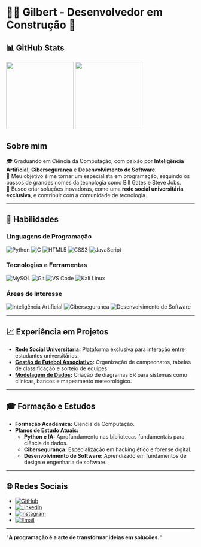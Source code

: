 # 👨‍💻 Gilbert - Desenvolvedor em Construção 🚀

## 📊 GitHub Stats
<div>
  <img height="180em" src="https://github-readme-stats.vercel.app/api?username=gilbertcm&show_icons=true&theme=radical" />
  <img height="180em" src="https://github-readme-stats.vercel.app/api/top-langs/?username=gilbertcm&layout=compact&theme=radical" />
</div>

## Sobre mim
🎓 Graduando em Ciência da Computação, com paixão por **Inteligência Artificial**, **Cibersegurança** e **Desenvolvimento de Software**.  
🎯 Meu objetivo é me tornar um especialista em programação, seguindo os passos de grandes nomes da tecnologia como Bill Gates e Steve Jobs.  
🌟 Busco criar soluções inovadoras, como uma **rede social universitária exclusiva**, e contribuir com a comunidade de tecnologia.

---

## 🚀 Habilidades

### Linguagens de Programação
![Python](https://img.shields.io/badge/Python-3776AB?style=for-the-badge&logo=python&logoColor=white)
![C](https://img.shields.io/badge/C-A8B9CC?style=for-the-badge&logo=c&logoColor=white)
![HTML5](https://img.shields.io/badge/HTML5-E34F26?style=for-the-badge&logo=html5&logoColor=white)
![CSS3](https://img.shields.io/badge/CSS3-1572B6?style=for-the-badge&logo=css3&logoColor=white)
![JavaScript](https://img.shields.io/badge/JavaScript-F7DF1E?style=for-the-badge&logo=javascript&logoColor=black)  

### Tecnologias e Ferramentas
![MySQL](https://img.shields.io/badge/MySQL-4479A1?style=for-the-badge&logo=mysql&logoColor=white)
![Git](https://img.shields.io/badge/Git-F05032?style=for-the-badge&logo=git&logoColor=white)
![VS Code](https://img.shields.io/badge/VS_Code-007ACC?style=for-the-badge&logo=visual-studio-code&logoColor=white)
![Kali Linux](https://img.shields.io/badge/Kali_Linux-557C94?style=for-the-badge&logo=kalilinux&logoColor=white)

### Áreas de Interesse
![Inteligência Artificial](https://img.shields.io/badge/Intelig%C3%AAncia%20Artificial-702963?style=for-the-badge&logo=brain&logoColor=white)
![Cibersegurança](https://img.shields.io/badge/Ciberseguran%C3%A7a-FF0000?style=for-the-badge&logo=shield-check&logoColor=white)
![Desenvolvimento de Software](https://img.shields.io/badge/Desenvolvimento%20de%20Software-4CAF50?style=for-the-badge&logo=code&logoColor=white)

---

## 📈 Experiência em Projetos
- **[Rede Social Universitária](#):** Plataforma exclusiva para interação entre estudantes universitários.  
- **[Gestão de Futebol Associativo](#):** Organização de campeonatos, tabelas de classificação e sorteio de equipes.  
- **[Modelagem de Dados](#):** Criação de diagramas ER para sistemas como clínicas, bancos e mapeamento meteorológico.  

---

## 🎓 Formação e Estudos
- **Formação Acadêmica:** Ciência da Computação.  
- **Planos de Estudo Atuais:**  
  - **Python e IA:** Aprofundamento nas bibliotecas fundamentais para ciência de dados.  
  - **Cibersegurança:** Especialização em hacking ético e forense digital.  
  - **Desenvolvimento de Software:** Aprendizado em fundamentos de design e engenharia de software.

---

## 🌐 Redes Sociais
- [![GitHub](https://img.shields.io/badge/GitHub-100000?style=for-the-badge&logo=github&logoColor=white)](https://github.com/gilbertcm)  
- [![LinkedIn](https://img.shields.io/badge/LinkedIn-0077B5?style=for-the-badge&logo=linkedin&logoColor=white)](https://linkedin.com/in/gilbertcm)  
- [![Instagram](https://img.shields.io/badge/Instagram-E4405F?style=for-the-badge&logo=instagram&logoColor=white)](https://instagram.com/gilbert_cm)  
- [![Email](https://img.shields.io/badge/Email-D14836?style=for-the-badge&logo=gmail&logoColor=white)](mailto:gilbertcm139@gmail.com)

---

"**A programação é a arte de transformar ideias em soluções.**"
